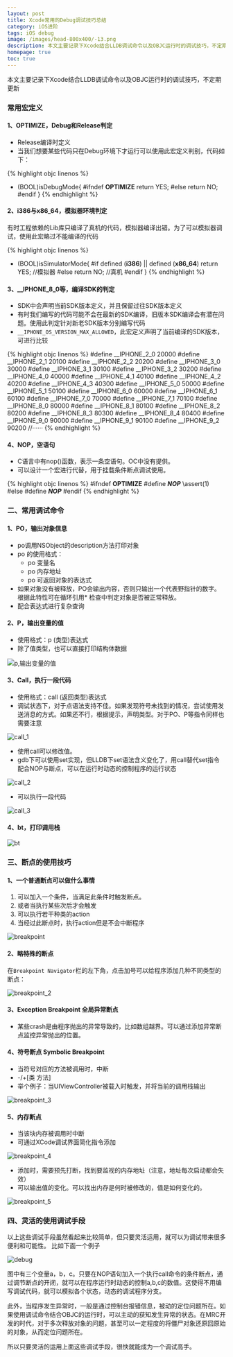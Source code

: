 ```yaml
---
layout: post
title: Xcode常用的Debug调试技巧总结
category: iOS进阶
tags: iOS debug
image: /images/head-800x400/-13.png
description: 本文主要记录下Xcode结合LLDB调试命令以及OBJC运行时的调试技巧，不定期更新.
homepage: true
toc: true
---
```


本文主要记录下Xcode结合LLDB调试命令以及OBJC运行时的调试技巧，不定期更新 


### 常用宏定义

#### 1、OPTIMIZE，Debug和Release判定

* Release编译时定义
* 当我们想要某些代码只在Debug环境下才运行可以使用此宏定义判别，代码如下：

{% highlight objc linenos %}
- (BOOL)isDebugMode{ 
#ifndef __OPTIMIZE__
    return YES;
#else
    return NO;
#endif
}
{% endhighlight %}

#### 2、i386与x86_64，模拟器环境判定

有时工程依赖的Lib库只编译了真机的代码，模拟器编译出错。为了可以模拟器调试，使用此宏略过不能编译的代码

{% highlight objc linenos %}
- (BOOL)isSimulatorMode{
#if defined (__i386__) || defined (__x86_64__)
    return YES;  //模拟器
#else
    return NO; //真机
#endif
}
{% endhighlight %}

#### 3、__IPHONE_8_0等，编译SDK的判定

* SDK中会声明当前SDK版本定义，并且保留过往SDK版本定义
* 有时我们编写的代码可能不会在最新的SDK编译，旧版本SDK编译会有潜在问题。使用此判定针对新老SDK版本分别编写代码
* `__IPHONE_OS_VERSION_MAX_ALLOWED`，此宏定义声明了当前编译的SDK版本，可进行比较

{% highlight objc linenos %}
#define __IPHONE_2_0     20000
#define __IPHONE_2_1     20100
#define __IPHONE_2_2     20200
#define __IPHONE_3_0     30000
#define __IPHONE_3_1     30100
#define __IPHONE_3_2     30200
#define __IPHONE_4_0     40000
#define __IPHONE_4_1     40100
#define __IPHONE_4_2     40200
#define __IPHONE_4_3     40300
#define __IPHONE_5_0     50000
#define __IPHONE_5_1     50100
#define __IPHONE_6_0     60000
#define __IPHONE_6_1     60100
#define __IPHONE_7_0     70000
#define __IPHONE_7_1     70100
#define __IPHONE_8_0     80000
#define __IPHONE_8_1     80100
#define __IPHONE_8_2     80200
#define __IPHONE_8_3     80300
#define __IPHONE_8_4     80400
#define __IPHONE_9_0     90000
#define __IPHONE_9_1     90100
#define __IPHONE_9_2     90200
//······
{% endhighlight %}

#### 4、NOP，空语句

* C语言中有nop()函数，表示一条空语句。OC中没有提供。
* 可以设计一个宏进行代替，用于挂载条件断点调试使用。

{% highlight objc linenos %}
#ifndef __OPTIMIZE__
    #define ___NOP___   \assert(1)
#else
    #define ___NOP___
#endif
{% endhighlight %}

### 二、常用调试命令

#### 1、PO，输出对象信息

* po调用NSObject的description方法打印对象
* po 的使用格式：
	* po 变量名
	* po 内存地址
	* po 可返回对象的表达式
* 如果对象没有被释放，PO会输出内容，否则只输出一个代表野指针的数字。根据此特性可在循环引用* 检查中判定对象是否被正常释放。
* 配合表达式进行复杂查询

#### 2、P，输出变量的值

* 使用格式：p (类型)表达式
* 除了值类型，也可以直接打印结构体数据

![p,输出变量的值](/images/2016/01/p.png "LLDB--p,输出变量的值")


#### 3、Call，执行一段代码

* 使用格式：call (返回类型)表达式
* 调试状态下，对于点语法支持不佳。如果发现符号未找到的情况，尝试使用发送消息的方式。如果还不行，根据提示，声明类型。对于PO、P等指令同样也需要注意

![call_1](/images/2016/01/call_1.png)

* 使用call可以修改值。
* gdb下可以使用set实现，但LLDB下set语法含义变化了，用call替代set指令
配合NOP与断点，可以在运行时动态的控制程序的运行状态

![call_2](/images/2016/01/call_2.png)

* 可以执行一段代码

![call_3](/images/2016/01/call_3.png)

#### 4、bt，打印调用栈

![bt](/images/2016/01/bt.png)


### 三、断点的使用技巧

#### 1、一个普通断点可以做什么事情

1. 可以加入一个条件，当满足此条件时触发断点。
2. 或者当执行某些次后才会触发
3. 可以执行若干种类的action
4. 当经过此断点时，执行action但是不会中断程序

![breakpoint](/images/2016/01/breakpoint_1.png)

#### 2、略特殊的断点

在`Breakpoint Navigator`栏的左下角，点击加号可以给程序添加几种不同类型的断点：

![breakpoint_2](/images/2016/01/breakpoint_2.png)

#### 3、Exception Breakpoint 全局异常断点 

* 某些crash是由程序抛出的异常导致的，比如数组越界。可以通过添加异常断点监控异常抛出的位置。

#### 4、符号断点 Symbolic Breakpoint

* 当符号对应的方法被调用时，中断
* -/+[类 方法]
* 举个例子：当UIViewController被载入时触发，并将当前的调用栈输出

![breakpoint_3](/images/2016/01/breakpoint_3.png)


#### 5、内存断点

* 当该块内存被调用时中断
* 可通过XCode调试界面简化指令添加

![breakpoint_4](/images/2016/01/breakpoint_4.png)

* 添加时，需要预先打断，找到要监视的内存地址（注意，地址每次启动都会失效）
* 可以输出值的变化。可以找出内存是何时被修改的，值是如何变化的。

![breakpoint_5](/images/2016/01/breakpoint_5.png)

### 四、灵活的使用调试手段

以上这些调试手段虽然看起来比较简单，但只要灵活运用，就可以为调试带来很多便利和可能性。
比如下面一个例子

![debug](/images/2016/01/debug.png)

图中有三个变量a，b，c。只要在NOP语句加入一个执行call命令的条件断点，通过调节断点的开闭，就可以在程序运行时动态的控制a,b,c的数值。这使得不用编写调试代码，就可以模拟各个状态，动态的调试程序分支。

此外，当程序发生异常时，一般是通过控制台报错信息，被动的定位问题所在。如果使用调试命令结合OBJC的运行时，可以主动的获知发生异常的状态。在MRC开发的时代，对于多次释放对象的问题，甚至可以一定程度的将僵尸对象还原回原始的对象，从而定位问题所在。

所以只要灵活的运用上面这些调试手段，很快就能成为一个调试高手。


